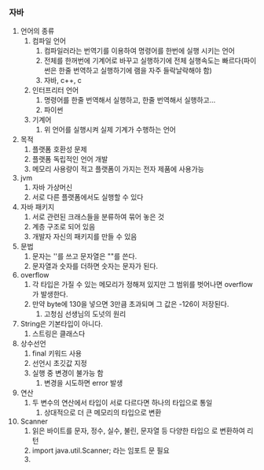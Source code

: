### 자바

1. 언어의 종류
   1. 컴파일 언어
      1. 컴파일러라는 번역기를 이용하여 명령어를 한번에 실행 시키는 언어
      2. 전체를 한꺼번에 기계어로 바꾸고 실행하기에 전체 실행속도는 빠르다(파이썬은 한줄 번역하고 실행하기에 램을 자주 들락날락해야 함)
      3. 자바, c++, c
   2. 인터프리터 언어
      1. 명령어를 한줄 번역해서 실행하고, 한줄 번역해서 실행하고...
      2. 파이썬
   3. 기계어
      1. 위 언어를 실행시켜 실제 기계가 수행하는 언어
2. 목적
   1. 플랫폼 호환성 문제
   2. 플랫폼 독립적인 언어 개발
   3. 메모리 사용량이 적고 플랫폼이 가지는 전자 제품에 사용가능
3. jvm
   1. 자바 가상머신
   2. 서로 다른 플랫폼에서도 실행할 수 있다
4. 자바 패키지
   1. 서로 관련된 크래스들을 분류하여 묶어 놓은 것
   2. 계층 구조로 되어 있음
   3. 개발자 자신의 패키지를 만들 수 있음
5. 문법
   1. 문자는 ''를 쓰고 문자열은 ""를 쓴다.
   2. 문자열과 숫자를 더하면 숫자는 문자가 된다.
6. overflow
   1. 각 타입은 가질 수 있는 메모리가 정해져 있지만 그 범위를 벗어나면 overflow가 발생한다.
   2. 만약 byte에  130을 넣으면 3만큼 초과되며 그 값은 -126이 저장된다.
      1. 고청심 선생님의 도넛의 원리
7. String은 기본타입이 아니다.
   1. 스트링은 클래스다
8. 상수선언
   1. final 키워드 사용
   2. 선언시 초깃값 지정
   3. 실행 중 변경이 불가능 함
      1. 변경을 시도하면 error 발생
9. 연산
   1. 두 변수의 연산에서 타입이 서로 다르다면 하나의 타입으로 통일
      1. 상대적으로 더 큰 메모리의 타입으로 변환
10. Scanner
    1. 읽은 바이트를 문자, 정수, 실수, 불린, 문자열 등 다양한 타입으 로 변환하여 리턴
    2. import java.util.Scanner; 라는 임포트 문 필요
    3. 